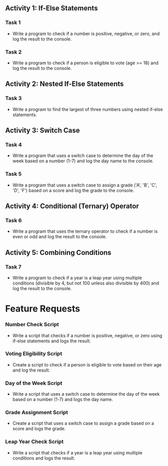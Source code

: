 ## Activity 1: If-Else Statements

### Task 1
- Write a program to check if a number is positive, negative, or zero, and log the result to the console.

### Task 2
- Write a program to check if a person is eligible to vote (age >= 18) and log the result to the console.

## Activity 2: Nested If-Else Statements

### Task 3
- Write a program to find the largest of three numbers using nested if-else statements.

## Activity 3: Switch Case

### Task 4
- Write a program that uses a switch case to determine the day of the week based on a number (1-7) and log the day name to the console.

### Task 5
- Write a program that uses a switch case to assign a grade ('A', 'B', 'C', 'D', 'F') based on a score and log the grade to the console.

## Activity 4: Conditional (Ternary) Operator

### Task 6
- Write a program that uses the ternary operator to check if a number is even or odd and log the result to the console.

## Activity 5: Combining Conditions

### Task 7
- Write a program to check if a year is a leap year using multiple conditions (divisible by 4, but not 100 unless also divisible by 400) and log the result to the console.

# Feature Requests

### Number Check Script
- Write a script that checks if a number is positive, negative, or zero using if-else statements and logs the result.

### Voting Eligibility Script
- Create a script to check if a person is eligible to vote based on their age and log the result.

### Day of the Week Script
- Write a script that uses a switch case to determine the day of the week based on a number (1-7) and logs the day name.

### Grade Assignment Script
- Create a script that uses a switch case to assign a grade based on a score and logs the grade.

### Leap Year Check Script
- Write a script that checks if a year is a leap year using multiple conditions and logs the result.